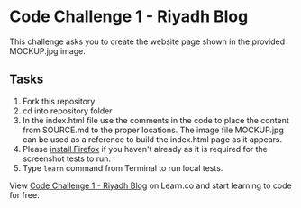 

# Code Challenge 1 - Riyadh Blog

This challenge asks you to create the website page shown in the provided MOCKUP.jpg image.

## Tasks

1. Fork this repository
2. cd into repository folder
3. In the index.html file use the comments in the code to place the content from SOURCE.md to the proper locations. The image file MOCKUP.jpg can be used as a reference to build the index.html page as it appears.
4. Please <a href="https://www.mozilla.org/en-US/firefox/new/" target="_blank">install Firefox</a> if you haven't already as it is required for the screenshot tests to run.
5. Type `learn` command from Terminal to run local tests.

<p data-visibility='hidden'>View <a href='https://learn.co/lessons/fe-riyadh-blog' title='Code Challenge 1 - Riyadh Blog'>Code Challenge 1 - Riyadh Blog</a> on Learn.co and start learning to code for free.</p>
